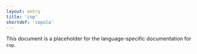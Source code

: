 ```yaml
---
layout: entry
title: 'cop'
shortdef: 'copula'
---
```


This document is a placeholder for the language-specific documentation
for `cop`.
